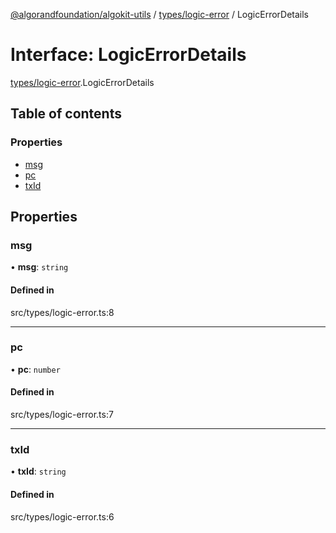 [@algorandfoundation/algokit-utils](../README.md) / [types/logic-error](../modules/types_logic_error.md) / LogicErrorDetails

# Interface: LogicErrorDetails

[types/logic-error](../modules/types_logic_error.md).LogicErrorDetails

## Table of contents

### Properties

- [msg](types_logic_error.LogicErrorDetails.md#msg)
- [pc](types_logic_error.LogicErrorDetails.md#pc)
- [txId](types_logic_error.LogicErrorDetails.md#txid)

## Properties

### msg

• **msg**: `string`

#### Defined in

src/types/logic-error.ts:8

___

### pc

• **pc**: `number`

#### Defined in

src/types/logic-error.ts:7

___

### txId

• **txId**: `string`

#### Defined in

src/types/logic-error.ts:6

